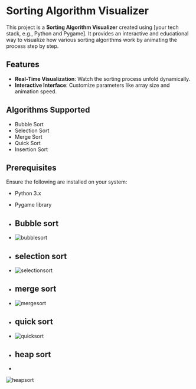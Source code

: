 # Sorting Algorithm Visualizer

This project is a **Sorting Algorithm Visualizer** created using [your tech stack, e.g., Python and Pygame]. It provides an interactive and educational way to visualize how various sorting algorithms work by animating the process step by step.

## Features

- **Real-Time Visualization**: Watch the sorting process unfold dynamically.
- **Interactive Interface**: Customize parameters like array size and animation speed.

## Algorithms Supported

- Bubble Sort
- Selection Sort
- Merge Sort
- Quick Sort
- Insertion Sort

## Prerequisites

Ensure the following are installed on your system:

- Python 3.x
- Pygame library

- ## Bubble sort 

- ![bubblesort](https://github.com/user-attachments/assets/dc9d3bdb-4f02-4b1c-8036-b52816530510)

- ## selection sort

- ![selectionsort](https://github.com/user-attachments/assets/173f7e26-a04f-4ae3-82d3-0452907672a7)

- ## merge sort

- ![mergesort](https://github.com/user-attachments/assets/b8a5d0af-1b02-47f5-b762-433a47e829f3)

- ## quick sort

- ![quicksort](https://github.com/user-attachments/assets/3fb91608-aa42-4591-9996-9b38676fb6a5)

- ## heap sort

- 
![heapsort](https://github.com/user-attachments/assets/e62632fc-5a80-41b6-8dbe-dd8b02d9f521)


